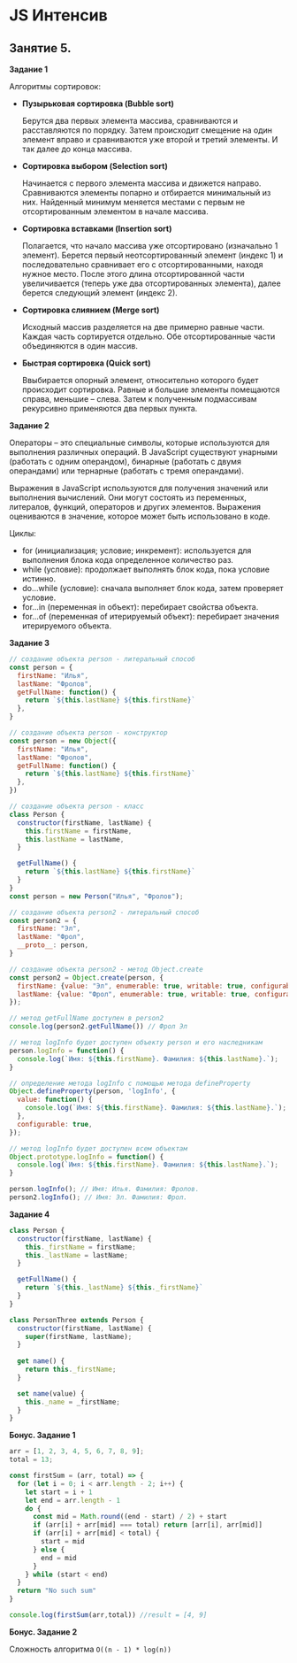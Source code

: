 # JS Интенсив
## Занятие 5.

__Задание 1__

Алгоритмы сортировок:
* __Пузырьковая сортировка (Bubble sort)__
  
  Берутся два первых элемента массива, сравниваются и расставляются по порядку. Затем происходит смещение на один элемент вправо и сравниваются уже второй и третий элементы. И так далее до конца массива.
* __Сортировка выбором (Selection sort)__
  
  Начинается с первого элемента массива и движется направо. Сравниваются элементы попарно и отбирается минимальный из них. Найденный минимум меняется местами с первым не отсортированным элементом в начале массива.
* __Сортировка вставками (Insertion sort)__
  
  Полагается, что начало массива уже отсортировано (изначально 1 элемент). Берется первый неотсортированный элемент (индекс 1) и последовательно сравнивает его с отсортированными, находя нужное место. После этого длина отсортированной части увеличивается (теперь уже два отсортированных элемента), далее берется следующий элемент (индекс 2).
* __Сортировка слиянием (Merge sort)__
  
  Исходный массив разделяется на две примерно равные части. Каждая часть сортируется отдельно. Обе отсортированные части объединяются в один массив.
* __Быстрая сортировка (Quick sort)__
  
  Ввыбирается опорный элемент, относительно которого будет происходит сортировка. Равные и большие элементы помещаются справа, меньшие – слева. Затем к полученным подмассивам рекурсивно применяются два первых пункта.

__Задание 2__

Операторы – это специальные символы, которые используются для выполнения различных операций. В JavaScript существуют унарными (работать с одним операндом), бинарные (работать с двумя операндами) или тернарные (работать с тремя операндами).

Выражения в JavaScript используются для получения значений или выполнения вычислений. Они могут состоять из переменных, литералов, функций, операторов и других элементов. Выражения оцениваются в значение, которое может быть использовано в коде.

Циклы:
* for (инициализация; условие; инкремент): используется для выполнения блока кода определенное количество раз.
* while (условие): продолжает выполнять блок кода, пока условие истинно.
* do…while (условие): сначала выполняет блок кода, затем проверяет условие.
* for…in (переменная in объект): перебирает свойства объекта.
* for…of (переменная of итерируемый объект): перебирает значения итерируемого объекта.

__Задание 3__

```js
// создание объекта person - литеральный способ
const person = {
  firstName: "Илья",
  lastName: "Фролов",
  getFullName: function() {
    return `${this.lastName} ${this.firstName}`
  },
}

// создание объекта person - конструктор
const person = new Object({
  firstName: "Илья",
  lastName: "Фролов",
  getFullName: function() {
    return `${this.lastName} ${this.firstName}`
  },
})

// создание объекта person - класс
class Person {
  constructor(firstName, lastName) {
    this.firstName = firstName,
    this.lastName = lastName,
  }

  getFullName() {
    return `${this.lastName} ${this.firstName}`
  }
}
const person = new Person("Илья", "Фролов");

// создание объекта person2 - литеральный способ
const person2 = {
  firstName: "Эл",
  lastName: "Фрол",
  __proto__: person,
}

// создание объекта person2 - метод Object.create
const person2 = Object.create(person, {
  firstName: {value: "Эл", enumerable: true, writable: true, configurable: true},
  lastName: {value: "Фрол", enumerable: true, writable: true, configurable: true},
});

// метод getFullName доступен в person2
console.log(person2.getFullName()) // Фрол Эл

// метод logInfo будет доступен объекту person и его наследникам
person.logInfo = function() {
  console.log(`Имя: ${this.firstName}. Фамилия: ${this.lastName}.`);
}

// определение метода logInfo с помощью метода defineProperty
Object.defineProperty(person, 'logInfo', {
  value: function() {
    console.log(`Имя: ${this.firstName}. Фамилия: ${this.lastName}.`);
  },
  configurable: true,
});

// метод logInfo будет доступен всем объектам
Object.prototype.logInfo = function() {
  console.log(`Имя: ${this.firstName}. Фамилия: ${this.lastName}.`);
}

person.logInfo(); // Имя: Илья. Фамилия: Фролов.
person2.logInfo(); // Имя: Эл. Фамилия: Фрол.
```

__Задание 4__

```js
class Person {
  constructor(firstName, lastName) {
    this._firstName = firstName;
    this._lastName = lastName;
  }

  getFullName() {
    return `${this._lastName} ${this._firstName}`
  }
}

class PersonThree extends Person {
  constructor(firstName, lastName) {
    super(firstName, lastName);
  }
  
  get name() {
    return this._firstName;
  }

  set name(value) {
    this._name = _firstName;
  }
}
```

__Бонус. Задание 1__

```js
arr = [1, 2, 3, 4, 5, 6, 7, 8, 9];
total = 13;

const firstSum = (arr, total) => {
  for (let i = 0; i < arr.length - 2; i++) {
    let start = i + 1
    let end = arr.length - 1
    do {
      const mid = Math.round((end - start) / 2) + start
      if (arr[i] + arr[mid] === total) return [arr[i], arr[mid]]
      if (arr[i] + arr[mid] < total) {
        start = mid
      } else {
        end = mid
      }
    } while (start < end)
  }
  return "No such sum"
}

console.log(firstSum(arr,total)) //result = [4, 9]
```

__Бонус. Задание 2__

Сложность алгоритма `O((n - 1) * log(n))`
